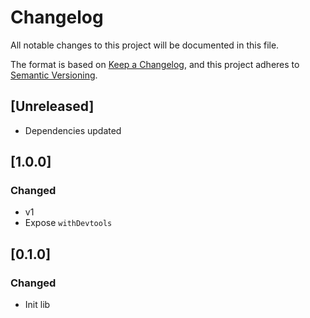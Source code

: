 # Changelog

All notable changes to this project will be documented in this file.

The format is based on [Keep a Changelog](https://keepachangelog.com/en/1.0.0/),
and this project adheres to [Semantic Versioning](https://semver.org/spec/v2.0.0.html).

## [Unreleased]

- Dependencies updated

## [1.0.0]

### Changed

-   v1
-   Expose `withDevtools`

## [0.1.0]

### Changed

-   Init lib
